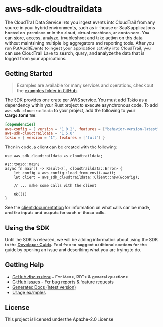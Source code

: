 # aws-sdk-cloudtraildata

The CloudTrail Data Service lets you ingest events into CloudTrail from any source in your hybrid environments, such as in-house or SaaS applications hosted on-premises or in the cloud, virtual machines, or containers. You can store, access, analyze, troubleshoot and take action on this data without maintaining multiple log aggregators and reporting tools. After you run PutAuditEvents to ingest your application activity into CloudTrail, you can use CloudTrail Lake to search, query, and analyze the data that is logged from your applications.

## Getting Started

> Examples are available for many services and operations, check out the
> [examples folder in GitHub](https://github.com/awslabs/aws-sdk-rust/tree/main/examples).

The SDK provides one crate per AWS service. You must add [Tokio](https://crates.io/crates/tokio)
as a dependency within your Rust project to execute asynchronous code. To add `aws-sdk-cloudtraildata` to
your project, add the following to your **Cargo.toml** file:

```toml
[dependencies]
aws-config = { version = "1.0.2", features = ["behavior-version-latest"] }
aws-sdk-cloudtraildata = "1.5.0"
tokio = { version = "1", features = ["full"] }
```

Then in code, a client can be created with the following:

```rust,no_run
use aws_sdk_cloudtraildata as cloudtraildata;

#[::tokio::main]
async fn main() -> Result<(), cloudtraildata::Error> {
    let config = aws_config::load_from_env().await;
    let client = aws_sdk_cloudtraildata::Client::new(&config);

    // ... make some calls with the client

    Ok(())
}
```

See the [client documentation](https://docs.rs/aws-sdk-cloudtraildata/latest/aws_sdk_cloudtraildata/client/struct.Client.html)
for information on what calls can be made, and the inputs and outputs for each of those calls.

## Using the SDK

Until the SDK is released, we will be adding information about using the SDK to the
[Developer Guide](https://docs.aws.amazon.com/sdk-for-rust/latest/dg/welcome.html). Feel free to suggest
additional sections for the guide by opening an issue and describing what you are trying to do.

## Getting Help

* [GitHub discussions](https://github.com/awslabs/aws-sdk-rust/discussions) - For ideas, RFCs & general questions
* [GitHub issues](https://github.com/awslabs/aws-sdk-rust/issues/new/choose) - For bug reports & feature requests
* [Generated Docs (latest version)](https://awslabs.github.io/aws-sdk-rust/)
* [Usage examples](https://github.com/awslabs/aws-sdk-rust/tree/main/examples)

## License

This project is licensed under the Apache-2.0 License.

